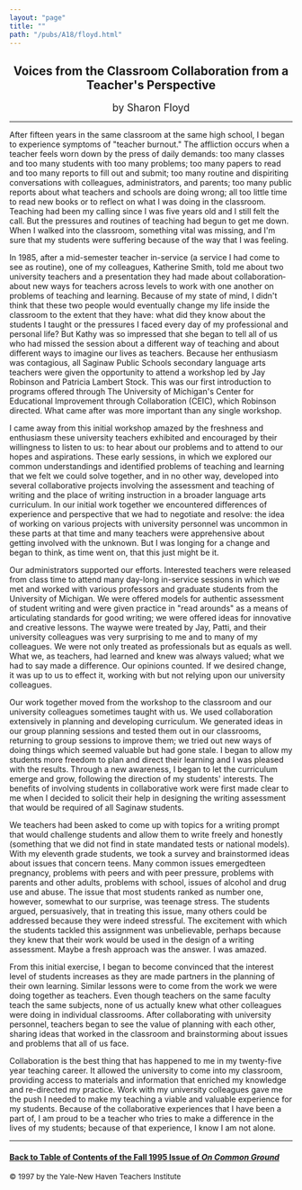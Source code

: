 ```yaml
---
layout: "page"
title: ""
path: "/pubs/A18/floyd.html"
---
```

<main>
<center><h2>
Voices from the Classroom Collaboration from a Teacher's Perspective</h2>
<font size="+1">by Sharon Floyd</font>
</center><hr/>
After fifteen years in the same classroom at the same high school, I
began to experience symptoms of "teacher burnout." The affliction  occurs
when a teacher feels worn down by the press of daily  demands: too many
classes and too many students with too many  problems; too many papers to
read and too many reports to fill out  and submit; too many routine and
dispiriting conversations with  colleagues, administrators, and parents;
too many public reports  about what teachers and schools are doing wrong;
all too little time to  read new books or to reflect on what I was doing
in the classroom.   Teaching had been my calling since I was five years
old and I still  felt the call.  But the pressures and routines of
teaching had begun to  get me down.  When I walked into the classroom,
something vital  was missing, and I'm sure that my students were suffering
because  of the way that I was feeling.
<p>
In 1985, after a mid-semester teacher in-service (a service I had  come to
see as routine), one of my colleagues, Katherine Smith, told  me about two
university teachers and a presentation they had made  about
collaboration­about new ways for teachers across levels to  work with
one another on problems of teaching and learning.   Because of my state of
mind, I didn't think that these two people  would eventually change my
life inside the classroom to the extent  that they have: what did they
know about the students I taught or  the pressures I faced every day of my
professional and personal life?  But Kathy was so impressed that she began
to tell all of us who had  missed the session about a different way of
teaching and about  different ways to imagine our lives as teachers.
Because her  enthusiasm was contagious, all Saginaw Public Schools
secondary  language arts teachers were given the opportunity to attend a
workshop led by Jay Robinson and Patricia Lambert Stock.  This was  our
first introduction to programs offered through The University of
Michigan's Center for Educational Improvement through  Collaboration
(CEIC), which Robinson directed.  What came after was  more important than
any single workshop.
</p><p>
I came away from this initial workshop amazed by the freshness and
enthusiasm these university teachers exhibited and encouraged by  their
willingness to listen to us: to hear about our problems and to  attend to
our hopes and aspirations.  These early sessions, in which  we explored
our common understandings and identified problems of  teaching and
learning that we felt we could solve together, and in no  other way,
developed into several collaborative projects involving  the assessment
and teaching of writing and the place of writing  instruction in a broader
language arts curriculum.  In our initial work  together we encountered
differences of experience and perspective  that we had to negotiate and
resolve: the idea of working on various  projects with university
personnel was uncommon in these parts at  that time and many teachers were
apprehensive about getting  involved with the unknown.  But I was longing
for a change and  began to think, as time went on, that this just might be
it.
</p><p>
Our administrators supported our efforts.  Interested teachers were
released from class time to attend many day-long in-service sessions  in
which we met and worked with various professors and graduate  students
from the University of Michigan.  We were offered models  for authentic
assessment of student writing and were given practice  in "read arounds"
as a means of articulating standards for good  writing; we were offered
ideas for innovative and creative lessons.   The waywe were treated by
Jay, Patti, and their university  colleagues was very surprising to me and
to many of my colleagues.   We were not only treated as professionals but
as equals as well.   What we, as teachers, had learned and knew was always
valued;  what we had to say made a difference.  Our opinions counted.  If
we  desired change, it was up to us to effect it, working with but not
relying upon our university colleagues.
</p><p>
Our work together moved from the workshop to the classroom and  our
university colleagues sometimes taught with us.  We used  collaboration
extensively in planning and developing curriculum.  We  generated ideas in
our group planning sessions and tested them out  in our classrooms,
returning to group sessions to improve them; we  tried out new ways of
doing things which seemed valuable but had  gone stale.  I began to allow
my students more freedom to plan and  direct their learning and I was
pleased with the results.  Through a  new awareness, I began to let the
curriculum emerge and grow,  following the direction of my students'
interests.  The benefits of  involving students in collaborative work were
first made clear to me  when I decided to solicit their help in designing
the writing  assessment that would be required of all Saginaw students.
</p><p>
We teachers had been asked to come up with topics for a writing  prompt
that would challenge students and allow them to write freely  and honestly
(something that we did not find in state mandated tests  or national
models).  With my eleventh grade students, we took a  survey and
brainstormed ideas about issues that concern teens.   Many common issues
emerged­teen pregnancy, problems with  peers and with peer pressure,
problems with parents and other  adults, problems with school, issues of
alcohol and drug use and  abuse.  The issue that most students ranked as
number one,  however, somewhat to our surprise, was teenage stress.  The
students argued, persuasively, that in treating this issue, many  others
could be addressed because they were indeed stressful.  The  excitement
with which the students tackled this assignment was  unbelievable, perhaps
because they knew that their work would be  used in the design of a
writing assessment.  Maybe a fresh approach  was the answer.  I was
amazed.
</p><p>
From this initial exercise, I began to become convinced that the  interest
level of students increases as they are made partners in the  planning of
their own learning.  Similar lessons were to come from  the work we were
doing together as teachers.  Even though teachers  on the same faculty
teach the same subjects, none of us actually  knew what other colleagues
were doing in individual classrooms.   After collaborating with university
personnel, teachers began to see  the value of planning with each other,
sharing ideas that worked in  the classroom and brainstorming about issues
and problems that all  of us face.
</p><p>
Collaboration is the best thing that has happened to me in my  twenty-five
year teaching career.  It allowed the university to come  into my
classroom, providing access to materials and information  that enriched my
knowledge and re-directed my practice.  Work  with my university
colleagues gave me the push I needed to make  my teaching a viable and
valuable experience for my students.   Because of the collaborative
experiences that I have been a part of, I  am proud to be a teacher who
tries to make a difference in the lives  of my students; because of that
experience, I know I am not alone.
</p><hr/>
<h4><a href=".\">Back to
Table of Contents of the Fall 1995 Issue of <i>On Common
Ground</i></a>
</h4>
<font size="-1">© 1997 by the Yale-New Haven Teachers Institute
</font></main>